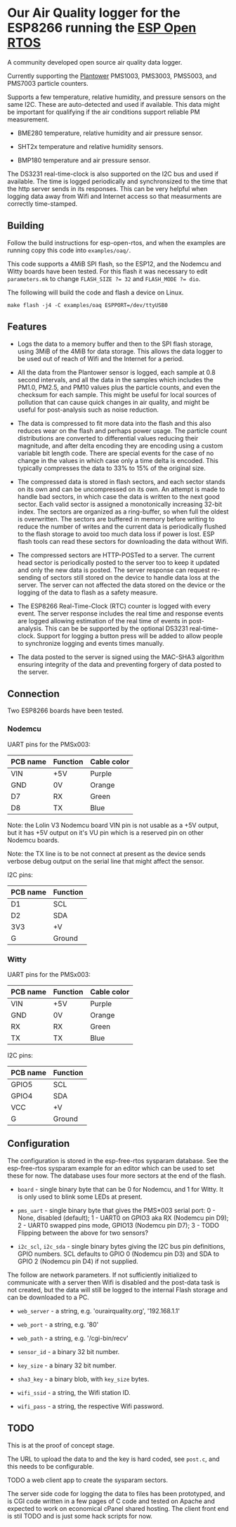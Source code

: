 # Our Air Quality logger for the ESP8266 running the [ESP Open RTOS](https://github.com/SuperHouse/esp-open-rtos)

A community developed open source air quality data logger.

Currently supporting the [Plantower](http://plantower.com/) PMS1003, PMS3003, PMS5003, and PMS7003 particle counters.

Supports a few temperature, relative humidity, and pressure sensors on the same I2C. These are auto-detected and used if available. This data might be important for qualifying if the air conditions support reliable PM measurement.

* BME280 temperature, relative humidity and air pressure sensor.

* SHT2x temperature and relative humidity sensors. 

* BMP180 temperature and air pressure sensor.

The DS3231 real-time-clock is also supported on the I2C bus and used if available. The time is logged periodically and synchronsized to the time that the http server sends in its responses. This can be very helpful when logging data away from Wifi and Internet access so that measurments are correctly time-stamped.


## Building

Follow the build instructions for esp-open-rtos, and when the examples are running copy this code into `examples/oaq/`.

This code supports a 4MiB SPI flash, so the ESP12, and the Nodemcu and Witty boards have been tested. For this flash it was necessary to edit `parameters.mk` to change `FLASH_SIZE ?= 32` and `FLASH_MODE ?= dio`.

The following will build the code and flash a device on Linux.

`make flash -j4 -C examples/oaq ESPPORT=/dev/ttyUSB0`


## Features

* Logs the data to a memory buffer and then to the SPI flash storage, using 3MiB of the 4MiB for data storage. This allows the data logger to be used out of reach of Wifi and the Internet for a period.

* All the data from the Plantower sensor is logged, each sample at 0.8 second intervals, and all the data in the samples which includes the PM1.0, PM2.5, and PM10 values plus the particle counts, and even the checksum for each sample. This might be useful for local sources of pollution that can cause quick changes in air quality, and might be useful for post-analysis such as noise reduction.

* The data is compressed to fit more data into the flash and this also reduces wear on the flash and perhaps power usage. The particle count distributions are converted to differential values reducing their magnitude, and after delta encoding they are encoding using a custom variable bit length code. There are special events for the case of no change in the values in which case only a time delta is encoded. This typically compresses the data to 33% to 15% of the original size.

* The compressed data is stored in flash sectors, and each sector stands on its own and can be uncompressed on its own. An attempt is made to handle bad sectors, in which case the data is written to the next good sector. Each valid sector is assigned a monotonically increasing 32-bit index. The sectors are organized as a ring-buffer, so when full the oldest is overwritten. The sectors are buffered in memory before writing to reduce the number of writes and the current data is periodically flushed to the flash storage to avoid too much data loss if power is lost. ESP flash tools can read these sectors for downloading the data without Wifi.

* The compressed sectors are HTTP-POSTed to a server. The current head sector is periodically posted to the server too to keep it updated and only the new data is posted. The server response can request re-sending of sectors still stored on the device to handle data loss at the server. The server can not affected the data stored on the device or the logging of the data to flash as a safety measure.

* The ESP8266 Real-Time-Clock (RTC) counter is logged with every event. The server response includes the real time and response events are logged allowing estimation of the real time of events in post-analysis. This can be be supported by the optional DS3231 real-time-clock. Support for logging a button press will be added to allow people to synchronize logging and events times manually.

* The data posted to the server is signed using the MAC-SHA3 algorithm ensuring integrity of the data and preventing forgery of data posted to the server.


## Connection

Two ESP8266 boards have been tested.

### Nodemcu

UART pins for the PMSx003:

| PCB name | Function | Cable color |
| -------- | -------- | ----------- |
| VIN | +5V | Purple |
| GND | 0V | Orange |
| D7 | RX | Green |
| D8 | TX | Blue |

Note: the Lolin V3 Nodemcu board VIN pin is not usable as a +5V output, but it has +5V output on it's VU pin which is a reserved pin on other Nodemcu boards.

Note: the TX line is to be not connect at present as the device sends verbose debug output on the serial line that might affect the sensor.

I2C pins:

| PCB name | Function |
| -------- | -------- |
| D1 | SCL |
| D2 | SDA |
| 3V3 | +V |
| G | Ground |

### Witty

UART pins for the PMSx003:

| PCB name | Function | Cable color |
| -------- | -------- | ----------- |
| VIN | +5V | Purple |
| GND | 0V | Orange |
| RX | RX | Green |
| TX | TX | Blue |

I2C pins:

| PCB name | Function |
| -------- | -------- |
| GPIO5 | SCL |
| GPIO4 | SDA |
| VCC | +V |
| G | Ground |


## Configuration

The configuration is stored in the esp-free-rtos sysparam database. See the esp-free-rtos sysparam example for an editor which can be used to set these for now. The database uses four more sectors at the end of the flash.

* `board` - single binary byte that can be 0 for Nodemcu, and 1 for Witty. It is only used to blink some LEDs at present.

* `pms_uart` - single binary byte that gives the PMS*003 serial port: 0 - None, disabled (default); 1 - UART0 on GPIO3 aka RX (Nodemcu pin D9); 2 - UART0 swapped pins mode, GPIO13 (Nodemcu pin D7); 3 - TODO Flipping between the above for two sensors?

* `i2c_scl`, `i2c_sda` - single binary bytes giving the I2C bus pin definitions, GPIO numbers. SCL defaults to GPIO 0 (Nodemcu pin D3) and SDA to GPIO 2 (Nodemcu pin D4) if not supplied.

The follow are network parameters. If not sufficiently initialized to communicate with a server then Wifi is disabled and the post-data task is not created, but the data will still be logged to the internal Flash storage and can be downloaded to a PC.

* `web_server` - a string, e.g. 'ourairquality.org', '192.168.1.1'

* `web_port` - a string, e.g. '80'

* `web_path` - a string, e.g. '/cgi-bin/recv'

* `sensor_id` - a binary 32 bit number.

* `key_size` - a binary 32 bit number.

* `sha3_key` - a binary blob, with `key_size` bytes.

* `wifi_ssid` - a string, the Wifi station ID.

* `wifi_pass` - a string, the respective Wifi password.


## TODO

This is at the proof of concept stage.

The URL to upload the data to and the key is hard coded, see `post.c`, and this needs to be configurable.

TODO a web client app to create the sysparam sectors.

The server side code for logging the data to files has been prototyped, and is CGI code written in a few pages of C code and tested on Apache and expected to work on economical cPanel shared hosting. The client front end is stil TODO and is just some hack scripts for now.
